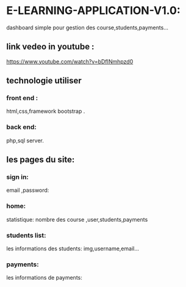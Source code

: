 # E-LEARNING-APPLICATION-V1.0:

dashboard simple pour gestion des course,students,payments...

## link vedeo in youtube :
https://www.youtube.com/watch?v=bDfINmhpzd0

## technologie utiliser
  ### front end :
  html,css,framework bootstrap .
  ### back end:
  php,sql server.

## les pages du site:
  ### sign in: 
  email ,password:
  ### home: 
  statistique: nombre des course ,user,students,payments
  ### students list: 
  les informations des students: img,username,email...
  ### payments:
  les informations de payments:
